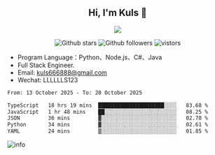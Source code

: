 <h2 align="center"> Hi, I'm Kuls 👋 </h2>
<p align="center">
    <p align="center">
        <img src=" https://avatars.githubusercontent.com/u/42165104?s=460&u=5c7fbf0bce7d4b38a15a44676e6f64b529e47598&v=4"/>
    </p>
    <p align="center">
      <img src="https://img.shields.io/github/stars/hellokuls?style=social" alt="Github stars" />
      <img src="https://img.shields.io/github/followers/hellokuls?style=social" alt="Github followers" />
      <img src="https://visitor-badge.glitch.me/badge?page_id=hellokuls.readme" alt="vistors" />
    </p>
</p>

- Program Language：Python、Node.js、C#、Java
- Full Stack Engineer.
- Email: kuls666888@gmail.com
- Wechat: LLLLLLS123

<!--START_SECTION:waka-->

```txt
From: 13 October 2025 - To: 20 October 2025

TypeScript   18 hrs 19 mins  █████████████████████░░░░   83.68 %
JavaScript   1 hr 48 mins    ██░░░░░░░░░░░░░░░░░░░░░░░   08.25 %
JSON         36 mins         ▓░░░░░░░░░░░░░░░░░░░░░░░░   02.78 %
Python       34 mins         ▓░░░░░░░░░░░░░░░░░░░░░░░░   02.61 %
YAML         24 mins         ▒░░░░░░░░░░░░░░░░░░░░░░░░   01.85 %
```

<!--END_SECTION:waka-->

![info](https://github-readme-stats.vercel.app/api?username=hellokuls&show_icons=true&count_private=true&hide=prs&theme=default_repocard)


